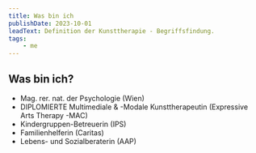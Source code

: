 ```yaml
---
title: Was bin ich
publishDate: 2023-10-01
leadText: Definition der Kunsttherapie - Begriffsfindung. 
tags:
    - me
---
```

## Was bin ich?

+ Mag. rer. nat. der Psychologie (Wien)
+ DIPLOMIERTE Multimediale & -Modale Kunsttherapeutin (Expressive Arts Therapy -MAC)
+ Kindergruppen-Betreuerin (IPS)
+ Familienhelferin (Caritas)
+ Lebens- und Sozialberaterin (AAP)
